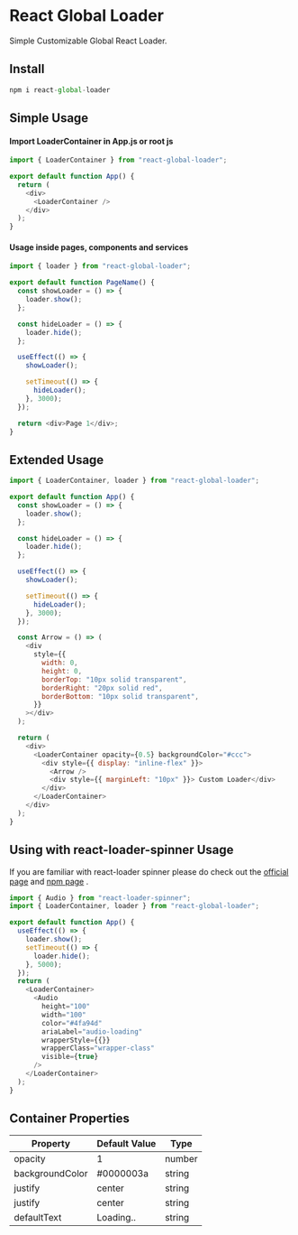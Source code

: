 # React Global Loader

Simple Customizable Global React Loader.

## Install

```js
npm i react-global-loader
```

## Simple Usage

#### Import LoaderContainer in App.js or root js

```js
import { LoaderContainer } from "react-global-loader";

export default function App() {
  return (
    <div>
      <LoaderContainer />
    </div>
  );
}
```

#### Usage inside pages, components and services

```js
import { loader } from "react-global-loader";

export default function PageName() {
  const showLoader = () => {
    loader.show();
  };

  const hideLoader = () => {
    loader.hide();
  };

  useEffect(() => {
    showLoader();

    setTimeout(() => {
      hideLoader();
    }, 3000);
  });

  return <div>Page 1</div>;
}
```

## Extended Usage

```js
import { LoaderContainer, loader } from "react-global-loader";

export default function App() {
  const showLoader = () => {
    loader.show();
  };

  const hideLoader = () => {
    loader.hide();
  };

  useEffect(() => {
    showLoader();

    setTimeout(() => {
      hideLoader();
    }, 3000);
  });

  const Arrow = () => (
    <div
      style={{
        width: 0,
        height: 0,
        borderTop: "10px solid transparent",
        borderRight: "20px solid red",
        borderBottom: "10px solid transparent",
      }}
    ></div>
  );

  return (
    <div>
      <LoaderContainer opacity={0.5} backgroundColor="#ccc">
        <div style={{ display: "inline-flex" }}>
          <Arrow />
          <div style={{ marginLeft: "10px" }}> Custom Loader</div>
        </div>
      </LoaderContainer>
    </div>
  );
}
```

## Using with react-loader-spinner Usage

If you are familiar with react-loader spinner please do check out the [official page](https://mhnpd.github.io/react-loader-spinner/) and [npm page](https://www.npmjs.com/package/react-loader-spinner) .

```js
import { Audio } from "react-loader-spinner";
import { LoaderContainer, loader } from "react-global-loader";

export default function App() {
  useEffect(() => {
    loader.show();
    setTimeout(() => {
      loader.hide();
    }, 5000);
  });
  return (
    <LoaderContainer>
      <Audio
        height="100"
        width="100"
        color="#4fa94d"
        ariaLabel="audio-loading"
        wrapperStyle={{}}
        wrapperClass="wrapper-class"
        visible={true}
      />
    </LoaderContainer>
  );
}
```

## Container Properties

| Property        | Default Value | Type   |
| --------------- | ------------- | ------ |
| opacity         | 1             | number |
| backgroundColor | #0000003a     | string |
| justify         | center        | string |
| justify         | center        | string |
| defaultText     | Loading..     | string |

```

```
